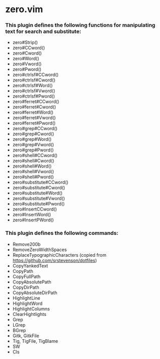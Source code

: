 # zero.vim

### This plugin defines the following functions for manipulating text for search and substitute:

* zero#Strip()
* zero#CCword()
* zero#Cword()
* zero#Word()
* zero#Vword()
* zero#Pword()
* zero#ctrlsf#CCword()
* zero#ctrlsf#Cword()
* zero#ctrlsf#Word()
* zero#ctrlsf#Vword()
* zero#ctrlsf#Pword()
* zero#ferret#CCword()
* zero#ferret#Cword()
* zero#ferret#Word()
* zero#ferret#Vword()
* zero#ferret#Pword()
* zero#grep#CCword()
* zero#grep#Cword()
* zero#grep#Word()
* zero#grep#Vword()
* zero#grep#Pword()
* zero#shell#CCword()
* zero#shell#Cword()
* zero#shell#Word()
* zero#shell#Vword()
* zero#shell#Pword()
* zero#substitute#CCword()
* zero#substitute#Cword()
* zero#substitute#Word()
* zero#substitute#Vword()
* zero#substitute#Pword()
* zero#InsertCCword()
* zero#InsertWord()
* zero#InsertPWord()

### This plugin defines the following commands:

* Remove200b
* RemoveZeroWidthSpaces
* ReplaceTypographicCharacters (copied from https://github.com/srstevenson/dotfiles)
* CopyYankedText
* CopyPath
* CopyFullPath
* CopyAbsolutePath
* CopyDirPath
* CopyAbsoluteDirPath
* HighlightLine
* HighlightWord
* HighlightColumns
* ClearHightlights
* Grep
* LGrep
* BGrep
* Gitk, GitkFile
* Tig, TigFile, TigBlame
* SW
* Cls
